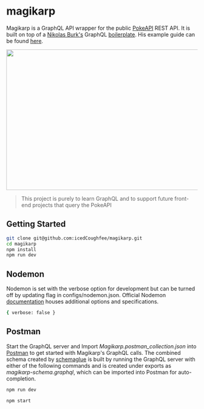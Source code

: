 # magikarp

Magikarp is a GraphQL API wrapper for the public [PokeAPI](https://pokeapi.co/) REST API. It is built on top of a [Nikolas Burk's](https://github.com/nikolasburk) GraphQL [boilerplate](https://github.com/nikolasburk/graphql-rest-wrapper). His example guide can be found [here](https://medium.com/@graphcool/how-to-wrap-a-rest-api-with-graphql-8bf3fb17547d).

<p align="center">
  <img width="594" height="370" src="http://cdn.pastemagazine.com/www/articles/Magikarp.png">
</p>

> This project is purely to learn GraphQL and to support future front-end projects that query the PokeAPI

## Getting Started

```sh
git clone git@github.com:icedCoughfee/magikarp.git
cd magikarp
npm install
npm run dev
```

## Nodemon

Nodemon is set with the verbose option for development but can be turned off by updating flag in configs/nodemon.json. Official Nodemon [documentation](https://github.com/remy/nodemon) houses additional options and specifications.

```sh
{ verbose: false }
```

## Postman

Start the GraphQL server and Import _Magikarp.postman_collection.json_ into [Postman](https://www.getpostman.com/) to get started with Magikarp's GraphQL calls. The combined schema created by [schemaglue](https://www.npmjs.com/package/schemaglue) is built by running the GraphQL server with either of the following commands and is created under exports as _magikarp-schema.graphql_, which can be imported into Postman for auto-completion.

```sh
npm run dev
```

```sh
npm start
```
